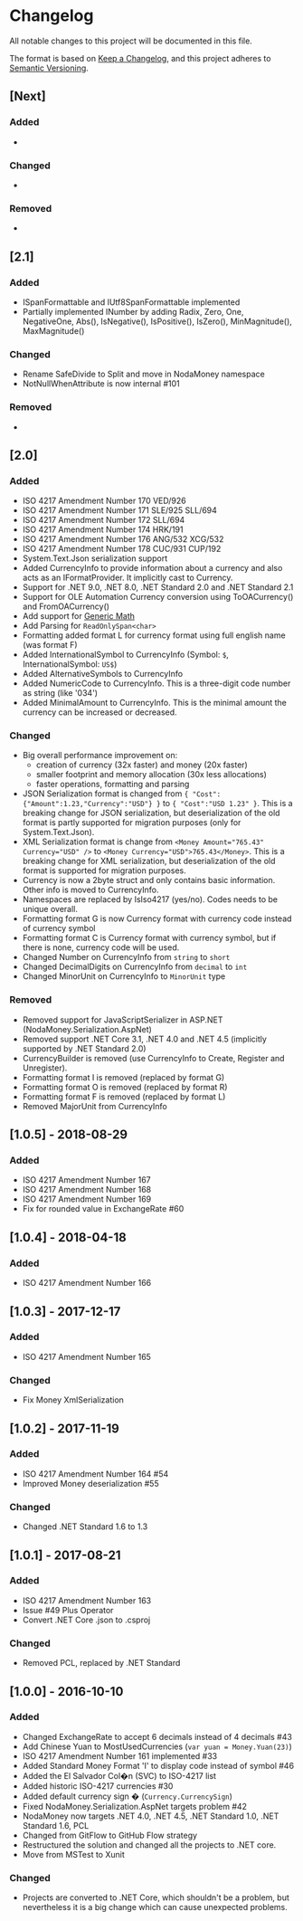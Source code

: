 # Changelog
All notable changes to this project will be documented in this file.

The format is based on [Keep a Changelog](https://keepachangelog.com/en/1.0.0/),
and this project adheres to [Semantic Versioning](https://semver.org/spec/v2.0.0.html).

## [Next]

### Added
-

### Changed
-

### Removed
-

## [2.1]

### Added
- ISpanFormattable and IUtf8SpanFormattable implemented
- Partially implemented INumber<Money> by adding Radix, Zero, One, NegativeOne,
  Abs(), IsNegative(), IsPositive(), IsZero(), MinMagnitude(), MaxMagnitude()

### Changed
- Rename SafeDivide to Split and move in NodaMoney namespace
- NotNullWhenAttribute is now internal #101

### Removed
-

## [2.0]

### Added
- ISO 4217 Amendment Number 170 VED/926
- ISO 4217 Amendment Number 171 SLE/925 SLL/694
- ISO 4217 Amendment Number 172 SLL/694
- ISO 4217 Amendment Number 174 HRK/191
- ISO 4217 Amendment Number 176 ANG/532 XCG/532
- ISO 4217 Amendment Number 178 CUC/931 CUP/192
- System.Text.Json serialization support
- Added CurrencyInfo to provide information about a currency and also acts as an IFormatProvider. It implicitly cast
  to Currency.
- Support for .NET 9.0, .NET 8.0, .NET Standard 2.0 and .NET Standard 2.1
- Support for OLE Automation Currency conversion using ToOACurrency() and FromOACurrency()
- Add support for [Generic Math](https://devblogs.microsoft.com/dotnet/dotnet-7-generic-math/)
- Add Parsing for `ReadOnlySpan<char>`
- Formatting added format L for currency format using full english name (was format F)
- Added InternationalSymbol to CurrencyInfo (Symbol: `$`, InternationalSymbol: `US$`)
- Added AlternativeSymbols to CurrencyInfo
- Added NumericCode to CurrencyInfo. This is a three-digit code number as string (like '034')
- Added MinimalAmount to CurrencyInfo. This is the minimal amount the currency can be increased or decreased.

### Changed
- Big overall performance improvement on:
  - creation of currency (32x faster) and money (20x faster)
  - smaller footprint and memory allocation (30x less allocations)
  - faster operations, formatting and parsing
- JSON Serialization format is changed from `{ "Cost": {"Amount":1.23,"Currency":"USD"} }` to `{ "Cost":"USD 1.23" }`. This is a breaking change
  for JSON serialization, but deserialization of the old format is partly supported for migration purposes (only for System.Text.Json).
- XML Serialization format is change from `<Money Amount="765.43" Currency="USD" />` to `<Money Currency="USD">765.43</Money>`.
  This is a breaking change for XML serialization, but deserialization of the old format is supported for migration purposes.
- Currency is now a 2byte struct and only contains basic information. Other info is moved to CurrencyInfo.
- Namespaces are replaced by IsIso4217 (yes/no). Codes needs to be unique overall.
- Formatting format G is now Currency format with currency code instead of currency symbol
- Formatting format C is Currency format with currency symbol, but if there is none, currency code will be used.
- Changed Number on CurrencyInfo from `string` to `short`
- Changed DecimalDigits on CurrencyInfo from `decimal` to `int`
- Changed MinorUnit on CurrencyInfo to `MinorUnit` type

### Removed
- Removed support for JavaScriptSerializer in ASP.NET (NodaMoney.Serialization.AspNet)
- Removed support .NET Core 3.1, .NET 4.0 and .NET 4.5 (implicitly supported by .NET Standard 2.0)
- CurrencyBuilder is removed (use CurrencyInfo to Create, Register and Unregister).
- Formatting format I is removed (replaced by format G)
- Formatting format O is removed (replaced by format R)
- Formatting format F is removed (replaced by format L)
- Removed MajorUnit from CurrencyInfo

## [1.0.5] - 2018-08-29

### Added
- ISO 4217 Amendment Number 167
- ISO 4217 Amendment Number 168
- ISO 4217 Amendment Number 169
- Fix for rounded value in ExchangeRate #60

## [1.0.4] - 2018-04-18

### Added
- ISO 4217 Amendment Number 166

## [1.0.3] - 2017-12-17

### Added
- ISO 4217 Amendment Number 165

### Changed
- Fix Money XmlSerialization

## [1.0.2] - 2017-11-19

### Added
- ISO 4217 Amendment Number 164 #54
- Improved Money deserialization #55

### Changed
- Changed .NET Standard 1.6 to 1.3

## [1.0.1] - 2017-08-21

### Added
- ISO 4217 Amendment Number 163
- Issue #49 Plus Operator
- Convert .NET Core .json to .csproj

### Changed
- Removed PCL, replaced by .NET Standard

## [1.0.0] - 2016-10-10

### Added
- Changed ExchangeRate to accept 6 decimals instead of 4 decimals #43
- Add Chinese Yuan to MostUsedCurrencies (`var yuan = Money.Yuan(23)`)
- ISO 4217 Amendment Number 161 implemented #33
- Added Standard Money Format 'I' to display code instead of symbol #46
- Added the El Salvador Col�n (SVC) to ISO-4217 list
- Added historic ISO-4217 currencies #30
- Added default currency sign � (`Currency.CurrencySign`)
- Fixed NodaMoney.Serialization.AspNet targets problem #42
- NodaMoney now targets .NET 4.0, .NET 4.5, .NET Standard 1.0, .NET Standard 1.6, PCL
- Changed from GitFlow to GitHub Flow strategy
- Restructured the solution and changed all the projects to .NET core.
- Move from MSTest to Xunit

### Changed
- Projects are converted to .NET Core, which shouldn't be a problem, but nevertheless it is a big change which can cause unexpected problems.
